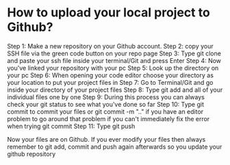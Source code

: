 # How to upload your local project to Github?
Step 1: Make a new repository on your Github account.
Step 2: copy your SSH file via the green code button on your repo page
Step 3: Type git clone and paste your ssh file inside your terminal/Git and press Enter
Step 4: Now you've linked your repository with your pc
Step 5: Look up the directory on your pc
Step 6: When opening your code editor choose your directory as your location to put your project files in
Step 7: Go to Terminal/Git and go inside your directory of your project files
Step 8: Type git add and all of your individual files one by one
Step 9: During this process you can always check your git status to see what you've done so far
Step 10: Type git commit to commit your files or git commit -m ".." if you have an editor problem to go around that problem if you can't immediately fix the error when trying git commit
Step 11: Type git push

Now your files are on Github. 
If you ever modify your files then always remember to git add, commit and push again afterwards so you update your github repository